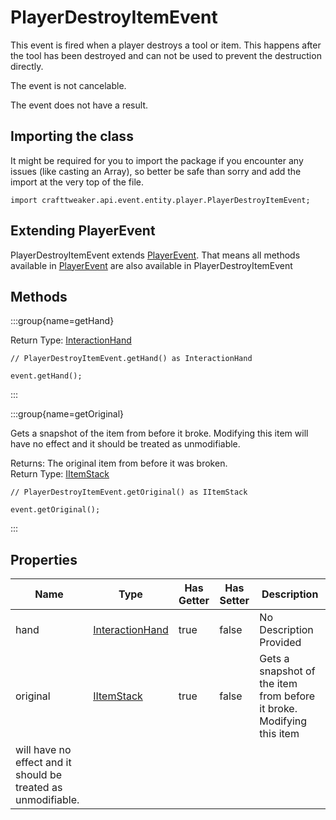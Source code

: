 # PlayerDestroyItemEvent

This event is fired when a player destroys a tool or item. This happens
 after the tool has been destroyed and can not be used to prevent the
 destruction directly.

The event is not cancelable.

The event does not have a result.

## Importing the class

It might be required for you to import the package if you encounter any issues (like casting an Array), so better be safe than sorry and add the import at the very top of the file.
```zenscript
import crafttweaker.api.event.entity.player.PlayerDestroyItemEvent;
```


## Extending PlayerEvent

PlayerDestroyItemEvent extends [PlayerEvent](/forge/api/event/entity/player/PlayerEvent). That means all methods available in [PlayerEvent](/forge/api/event/entity/player/PlayerEvent) are also available in PlayerDestroyItemEvent

## Methods

:::group{name=getHand}

Return Type: [InteractionHand](/vanilla/api/util/InteractionHand)

```zenscript
// PlayerDestroyItemEvent.getHand() as InteractionHand

event.getHand();
```

:::

:::group{name=getOriginal}

Gets a snapshot of the item from before it broke. Modifying this item
 will have no effect and it should be treated as unmodifiable.

Returns: The original item from before it was broken.  
Return Type: [IItemStack](/vanilla/api/item/IItemStack)

```zenscript
// PlayerDestroyItemEvent.getOriginal() as IItemStack

event.getOriginal();
```

:::


## Properties

| Name | Type | Has Getter | Has Setter | Description |
|------|------|------------|------------|-------------|
| hand | [InteractionHand](/vanilla/api/util/InteractionHand) | true | false | No Description Provided |
| original | [IItemStack](/vanilla/api/item/IItemStack) | true | false | Gets a snapshot of the item from before it broke. Modifying this item  
 will have no effect and it should be treated as unmodifiable. |

